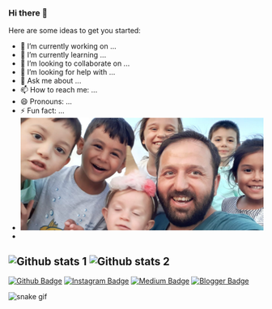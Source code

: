 ### Hi there 👋


Here are some ideas to get you started:

- 🔭 I’m currently working on ...
- 🌱 I’m currently learning ...
- 👯 I’m looking to collaborate on ...
- 🤔 I’m looking for help with ...
- 💬 Ask me about ...
- 📫 How to reach me: ...
- 😄 Pronouns: ...
- ⚡ Fun fact: ...
- <img src="https://github.com/mahmutboran/mahmutboran/blob/main/WhatsApp%20Image%202021-10-19%20at%2021.52.15.jpeg" width="auto">
- 
![Github stats 1](https://github-readme-stats.vercel.app/api?mahmutboran&show_icons=true&theme=gradient) 
![Github stats 2](https://github-readme-stats.vercel.app/api?mahmutboran&show_icons=true&theme=radical)
- 
[![Github Badge](https://img.shields.io/badge/-Github-000?style=quare&labelColor=000&logo=Github&logoColor=white&link=link)](link) 
[![Instagram Badge](https://img.shields.io/badge/-Instagram-C13584?style=flat-quare&labelColor=C13584&logo=instagram&logoColor=white&link=link)](link) 
[![Medium Badge](https://img.shields.io/badge/-Medium-757575?style=flat-quare&labelColor=757575&logo=Medium&logoColor=white&link=link)](link) 
[![Blogger Badge](https://img.shields.io/badge/-Blogger-FF9800?style=flat-quare&labelColor=FF9800&logo=Blogger&logoColor=white&link=link)](link)

![snake gif](https://github.com/mahmutboran/mahmutboran/blob/output/github-contribution-grid-snake.gif)
